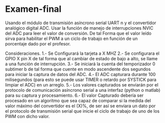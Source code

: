# Examen-final
Usando el módulo de transmisión asíncrono serial UART n y el convertidor analógico digital ADC.  Usar la función de manejo de interrupciones NVIC del ADC para leer el valor de conversión. De tal Forma que el valor leído sirva para habilitar el PWM a un ciclo de trabajo en función de un  porcentaje dado por el profesor.

Consideraciones. 
1.- Se Configurará la tarjeta a X MHZ
2.- Se configurara el GPIO X pin X de tal forma que al cambiar de estado de bajo a alto, se llame a 
una función de interrupción.
3.- Se iniciará la cuenta del temporizador 0 subtimer b de tal forma que cuente en modo ascendente 
dos segundos para iniciar la 
captura de datos del ADC.
4.- El ADC capturara durante 100 milisegundos (para esto se puede usar TIMER o retardo por SYSTICK
para limpiar el ADC) en un arreglo.
5.- Los valores capturados se enviarán por el protocolo de comunicación asíncrono serial a una 
interfaz (python o matlab) para su captura y procesamiento.
6.- El valor Capturado debería ser procesado en un algoritmo que sea capaz de comparar si la medida 
del valor máximo del convertidor es el (X)%, de ser así se enviara un dato por el protocolo de 
transmisión serial que inicie el ciclo de trabajo de uno de los PWM con dicho valor.
